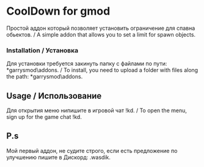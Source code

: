 # CoolDown for gmod

Простой аддон который позволяет установить ограничение для спавна обьектов. / 
A simple addon that allows you to set a limit for spawn objects.

### Installation / Установка

Для установки требуется закинуть папку с файлами по пути: *garrysmod\addons. / 
To install, you need to upload a folder with files along the path: *garrysmod\addons.

## Usage / Использование

Для открытия меню нипишите в игровой чат !kd. / 
To open the menu, sign up for the game chat !kd.

## P.s

Мой первый аддон, не судите строго, если есть предложение по улучшению пишите в Дискорд: .wasdik.
